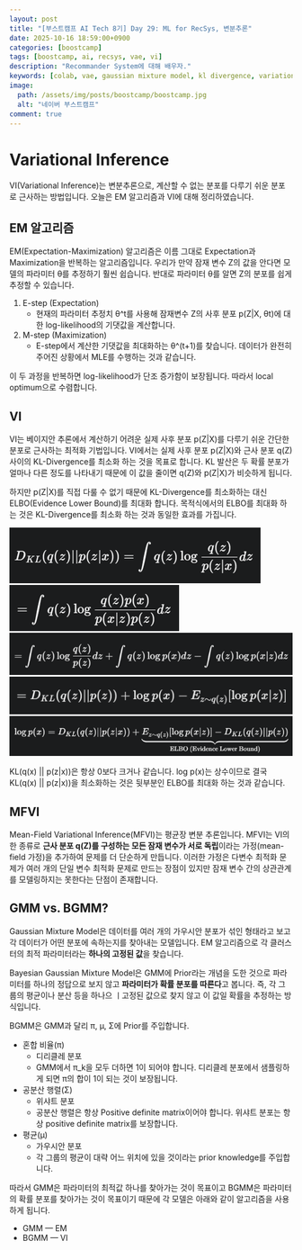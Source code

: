 ```yaml
---
layout: post
title: "[부스트캠프 AI Tech 8기] Day 29: ML for RecSys, 변분추론"
date: 2025-10-16 18:59:00+0900
categories: [boostcamp]
tags: [boostcamp, ai, recsys, vae, vi]
description: "Recommander System에 대해 배우자."
keywords: [colab, vae, gaussian mixture model, kl divergence, variational autoencoder]
image:
  path: /assets/img/posts/boostcamp/boostcamp.jpg
  alt: "네이버 부스트캠프"
comment: true
---
```


# Variational Inference

VI(Variational Inference)는 변분추론으로, 계산할 수 없는 분포를 다루기 쉬운 분포로 근사하는 방법입니다. 오늘은 EM 알고리즘과 VI에 대해 정리하였습니다.

## EM 알고리즘

EM(Expectation-Maximization) 알고리즘은 이름 그대로 Expectation과 Maximization을 반복하는 알고리즘입니다. 우리가 만약 잠재 변수 Z의 값을 안다면 모델의 파라미터 θ를 추정하기 훨씬 쉽습니다. 반대로 파라미터 θ를 알면 Z의 분포를 쉽게 추정할 수 있습니다. 

1. E-step (Expectation)
   - 현재의 파라미터 추정치 θ^t를 사용해 잠재변수 Z의 사후 분포 p(Z\|X, θt)에 대한 log-likelihood의 기댓값을 계산합니다. 
2. M-step (Maximization)
   - E-step에서 계산한 기댓값을 최대화하는 θ^(t+1)를 찾습니다. 데이터가 완전히 주어진 상황에서 MLE를 수행하는 것과 같습니다.

이 두 과정을 반복하면 log-likelihood가 단조 증가함이 보장됩니다. 따라서 local optimum으로 수렴합니다.


## VI
VI는 베이지안 추론에서 계산하기 어려운 실제 사후 분포 p(Z|X)를 다루기 쉬운 간단한 분포로 근사하는 최적화 기법입니다. VI에서는 실제 사후 분포 p(Z|X)와 근사 분포 q(Z) 사이의 KL-Divergence를 최소화 하는 것을 목표로 합니다. KL 발산은 두 확률 분포가 얼마나 다른 정도를 나타내기 때문에 이 값을 줄이면 q(Z)와 p(Z|X)가 비슷하게 됩니다.

하지만 p(Z\|X)를 직접 다룰 수 없기 때문에 KL-Divergence를 최소화하는 대신 ELBO(Evidence Lower Bound)를 최대화 합니다. 목적식에서의 ELBO를 최대화 하는 것은 KL-Divergence를 최소화 하는 것과 동일한 효과를 가집니다.

![이미지](/assets/img/posts/boostcamp/day29/vi1.png)  
![이미지](/assets/img/posts/boostcamp/day29/vi2.png)  
![이미지](/assets/img/posts/boostcamp/day29/vi3.png)  
![이미지](/assets/img/posts/boostcamp/day29/vi4.png)  
![이미지](/assets/img/posts/boostcamp/day29/vi5.png)  

KL(q(x) \|\| p(z\|x))은 항상 0보다 크거나 같습니다. log p(x)는 상수이므로 결국 KL(q(x) \|\| p(z\|x))을 최소화하는 것은 뒷부분인 ELBO를 최대화 하는 것과 같습니다.

## MFVI

Mean-Field Variational Inference(MFVI)는 평균장 변분 추론입니다. MFVI는 VI의 한 종류로 **근사 분포 q(Z)를 구성하는 모든 잠재 변수가 서로 독립**이라는 가정(mean-field 가정)을 추가하여 문제를 더 단순하게 만듭니다. 이러한 가정은 다변수 최적화 문제가 여러 개의 단일 변수 최적화 문제로 만드는 장점이 있지만 잠재 변수 간의 상관관계를 모델링하지는 못한다는 단점이 존재합니다.

## GMM vs. BGMM?

Gaussian Mixture Model은 데이터를 여러 개의 가우시안 분포가 섞인 형태라고 보고 각 데이터가 어떤 분포에 속하는지를 찾아내는 모델입니다. EM 알고리즘으로 각 클러스터의 최적 파라미터라는 **하나의 고정된 값**을 찾습니다.

Bayesian Gaussian Mixture Model은 GMM에 Prior라는 개념을 도한 것으로 파라미터를 하나의 정답으로 보지 않고 **파라미터가 확률 분포를 따른다**고 봅니다. 즉, 각 그룹의 평균이나 분산 등을 하나으 ㅣ고정된 값으로 찾지 않고 이 값일 확률을 추정하는 방식입니다.

BGMM은 GMM과 달리 π, μ, Σ에 Prior를 주입합니다.

- 혼합 비율(π)
  - 디리클레 분포
  - GMM에서 π_k을 모두 더하면 1이 되어야 합니다. 디리클레 분포에서 샘플링하게 되면 π의 합이 1이 되는 것이 보장됩니다.
- 공분산 행렬(Σ)
  - 위샤트 분포
  - 공분산 행렬은 항상 Positive definite matrix이어야 합니다. 위샤트 분포는 항상 positive definite matrix를 보장합니다.
- 평균(μ)
  - 가우시안 분포
  - 각 그룹의 평균이 대략 어느 위치에 있을 것이라는 prior knowledge를 주입합니다.

따라서 GMM은 파라미터의 최적값 하나를 찾아가는 것이 목표이고 BGMM은 파라미터의 확률 분포를 찾아가는 것이 목표이기 때문에 각 모델은 아래와 같이 알고리즘을 사용하게 됩니다.

- GMM — EM
- BGMM — VI